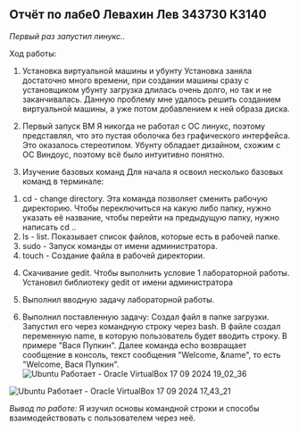 ## Отчёт по лабе0 Левахин Лев 343730 КЗ140
*Первый раз запустил линукс..*

Ход работы:
1) Установка виртуальной машины и убунту
Установка заняла достаточно много времени, при создании машины сразу с установщиком убунту загрузка длилась очень долго, но так и не заканчивалась.
Данную проблему мне удалось решить созданием виртуальной машины, а уже потом добавлением к ней образа диска.

2) Первый запуск ВМ
Я никогда не работал с ОС линукс, поэтому представлял, что это пустая оболочка без графического интерфейса. Это оказалось стереотипом.
Убунту обладает дизайном, схожим с ОС Виндоус, поэтому всё было интуитивно понятно.

3) Изучение базовых команд
Для начала я освоил несколько базовых команд в терминале:
1. cd - change directory. Эта команда позволяет сменить рабочую директорию. Чтобы переключиться на какую либо папку, нужно указать её название, чтобы  перейти на предыдущую папку, нужно написать cd ..
2. ls - list. Показывает список файлов, которые есть в рабочей папке.
3. sudo - Запуск команды от имени администратора.
4. touch - Создание файла в рабочей директории.

4) Скачивание gedit. Чтобы выполнить условие 1 лабораторной работы.
Установил библиотеку gedit от имени администратора

5) Выполнил вводную задачу лабораторной работы.

6) Выполнил поставленную задачу:
Создал файл в папке загрузки. Запустил его через командную строку через bash. В файле создал переменную name, в которую пользователь будет вводить строку. В примере "Вася Пупкин". Далее команда echo возвращает сообщение в консоль, текст сообщения "Welcome, &name", то есть "Welcome, Вася Пупкин".
![Ubuntu  Работает  - Oracle VirtualBox 17 09 2024 19_02_36](https://github.com/user-attachments/assets/7ea55c0a-5afd-4a99-906d-8961b7e4ee0c)

![Ubuntu  Работает  - Oracle VirtualBox 17 09 2024 17_43_21](https://github.com/user-attachments/assets/b31d9b92-ebf1-4b54-9d72-b0e6917065e0)

*Вывод по работе:*
Я изучил основы командной строки и способы взаимодействовать с пользователем через неё.

